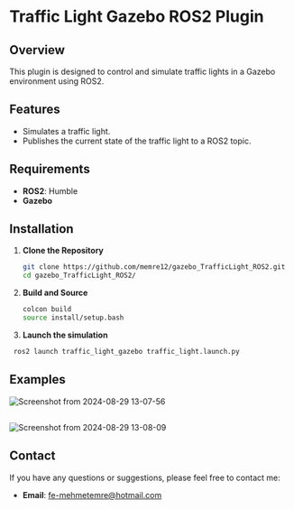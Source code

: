 # Traffic Light Gazebo ROS2 Plugin

## Overview

This plugin is designed to control and simulate traffic lights in a Gazebo environment using ROS2. 

## Features

- Simulates a traffic light.
- Publishes the current state of the traffic light to a ROS2 topic.



## Requirements

- **ROS2**: Humble
- **Gazebo**

## Installation

1. **Clone the Repository**

   ```bash
   git clone https://github.com/memre12/gazebo_TrafficLight_ROS2.git
   cd gazebo_TrafficLight_ROS2/
   ```

2. **Build and Source**
   ```bash
   colcon build
   source install/setup.bash
   ```


3. **Launch the simulation**
  ```bash
   ros2 launch traffic_light_gazebo traffic_light.launch.py 
  ```

## Examples

![Screenshot from 2024-08-29 13-07-56](https://github.com/user-attachments/assets/5a8f8d4e-3b1c-4e14-b4c0-4d9d28b8354f)

##
![Screenshot from 2024-08-29 13-08-09](https://github.com/user-attachments/assets/917abe73-817f-4bc9-98b5-8c8d8f6152b9)


## Contact

If you have any questions or suggestions, please feel free to contact me:

- **Email**: [fe-mehmetemre@hotmail.com](fe-mehmetemre@hotmail.com)
